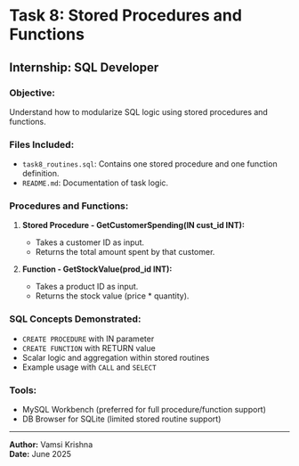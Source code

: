 # Task 8: Stored Procedures and Functions

## Internship: SQL Developer

### Objective:
Understand how to modularize SQL logic using stored procedures and functions.

### Files Included:
- `task8_routines.sql`: Contains one stored procedure and one function definition.
- `README.md`: Documentation of task logic.

### Procedures and Functions:

1. **Stored Procedure - GetCustomerSpending(IN cust_id INT):**
   - Takes a customer ID as input.
   - Returns the total amount spent by that customer.

2. **Function - GetStockValue(prod_id INT):**
   - Takes a product ID as input.
   - Returns the stock value (price * quantity).

### SQL Concepts Demonstrated:
- `CREATE PROCEDURE` with IN parameter
- `CREATE FUNCTION` with RETURN value
- Scalar logic and aggregation within stored routines
- Example usage with `CALL` and `SELECT`

### Tools:
- MySQL Workbench (preferred for full procedure/function support)
- DB Browser for SQLite (limited stored routine support)

---

**Author:** Vamsi Krishna  
**Date:** June 2025